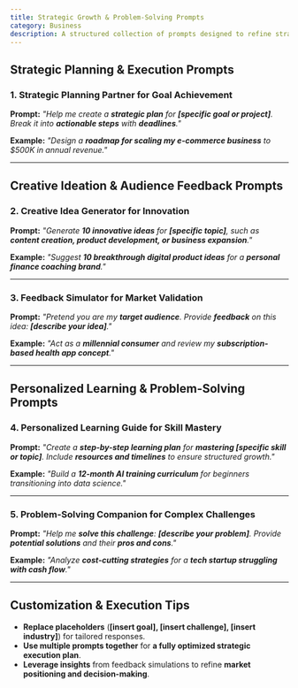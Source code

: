 ```yaml
---
title: Strategic Growth & Problem-Solving Prompts  
category: Business  
description: A structured collection of prompts designed to refine strategic planning, generate creative ideas, simulate audience feedback, craft personalized learning paths, and solve challenges effectively.
---
```

## **Strategic Planning & Execution Prompts**

### **1. Strategic Planning Partner for Goal Achievement**

**Prompt:**
*"Help me create a **strategic plan** for **[specific goal or project]**. Break it into **actionable steps** with **deadlines**."*

**Example:**
*"Design a **roadmap for scaling my e-commerce business** to $500K in annual revenue."*

---

## **Creative Ideation & Audience Feedback Prompts**

### **2. Creative Idea Generator for Innovation**

**Prompt:**
*"Generate **10 innovative ideas** for **[specific topic]**, such as **content creation, product development, or business expansion**."*

**Example:**
*"Suggest **10 breakthrough digital product ideas** for a **personal finance coaching brand**."*

---

### **3. Feedback Simulator for Market Validation**

**Prompt:**
*"Pretend you are my **target audience**. Provide **feedback** on this idea: **[describe your idea]**."*

**Example:**
*"Act as a **millennial consumer** and review my **subscription-based health app concept**."*

---

## **Personalized Learning & Problem-Solving Prompts**

### **4. Personalized Learning Guide for Skill Mastery**

**Prompt:**
*"Create a **step-by-step learning plan** for **mastering [specific skill or topic]**.
Include **resources and timelines** to ensure structured growth."*

**Example:**
*"Build a **12-month AI training curriculum** for beginners transitioning into data science."*

---

### **5. Problem-Solving Companion for Complex Challenges**

**Prompt:**
*"Help me **solve this challenge**: **[describe your problem]**.
Provide **potential solutions** and their **pros and cons**."*

**Example:**
*"Analyze **cost-cutting strategies** for a **tech startup struggling with cash flow**."*

---

## **Customization & Execution Tips**

- **Replace placeholders** (**[insert goal], [insert challenge], [insert industry]**) for tailored responses.
- **Use multiple prompts together** for **a fully optimized strategic execution plan**.
- **Leverage insights** from feedback simulations to refine **market positioning and decision-making**.
